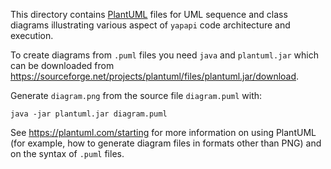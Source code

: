 This directory contains [PlantUML](https://plantuml.com) files for UML sequence and class diagrams
illustrating various aspect of `yapapi` code architecture and execution.

To create diagrams from `.puml` files you need `java` and `plantuml.jar`
which can be downloaded from https://sourceforge.net/projects/plantuml/files/plantuml.jar/download.

Generate `diagram.png` from the source file `diagram.puml` with:
```shell script
java -jar plantuml.jar diagram.puml
```

See https://plantuml.com/starting for more information on using PlantUML
(for example, how to generate diagram files in formats other than PNG)
and on the syntax of `.puml` files.
